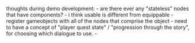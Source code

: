 thoughts during demo development:
    - are there ever any "stateless" nodes that have components?
    - i think usable is different from equippable
    - register gameobjects with all of the nodes that comprise the object
    - need to have a concept of "player quest state" / "progression through the story", for choosing which dialogue to use. 
    - 